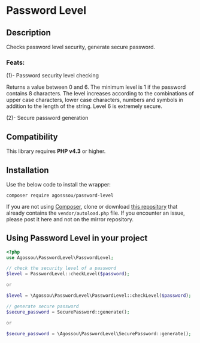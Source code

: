 # Password Level

## Description
Checks password level security, generate secure password.
### Feats:
(1)- Password security level checking 

Returns a value between 0 and 6. The minimum level is 1 if the password contains 8 characters. The level increases according to the combinations of upper case characters, lower case characters, numbers and symbols in addition to the length of the string. Level 6 is extremely secure.

(2)- Secure password generation

## Compatibility

This library requires **PHP v4.3** or higher.

## Installation

Use the below code to install the wrapper:

`composer require agosssou/password-level`

If you are not using [Composer](https://getcomposer.org/), clone or download [this repository](https://github.com/goarthura/password-level) that already contains the `vendor/autoload.php` file. If you encounter an issue, please post it here and not on the mirror repository.

## Using Password Level in your project

```php
<?php
use Agossou\PasswordLevel\PasswordLevel;

// check the security level of a password
$level = PasswordLevel::checkLevel($password);

or 

$level = \Agossou\PasswordLevel\PasswordLevel::checkLevel($password);

// generate secure password
$secure_password = SecurePassword::generate();

or 

$secure_password = \Agossou\PasswordLevel\SecurePassword::generate();
```